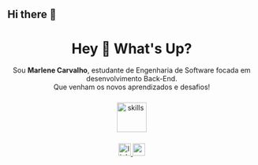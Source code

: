 ## Hi there 👋

<h1 align="center">Hey 👋 What's Up?</h1>

<p align="center">
Sou <b>Marlene Carvalho</b>, estudante de Engenharia de Software focada em desenvolvimento Back-End.<br>
Que venham os novos aprendizados e desafios!<br>
</p>

###

<div align="center">
  <img src="https://skillicons.dev/icons?i=cs,py,c,react,html,css" height="60" alt="skills" />
</div>

###

<div align="center">
  <a href="https://www.linkedin.com/in/seu-linkedin/" target="_blank">
    <img src="https://img.shields.io/static/v1?message=LinkedIn&logo=linkedin&label=&color=0077B5&logoColor=white&labelColor=&style=for-the-badge" height="25" alt="linkedin logo"  />
  </a>
  <a href="mailto:seu.email@gmail.com" target="_blank">
    <img src="https://img.shields.io/static/v1?message=Email&logo=gmail&label=&color=D14836&logoColor=white&labelColor=&style=for-the-badge" height="25" alt="gmail logo"  />
  </a>
</div>

###

